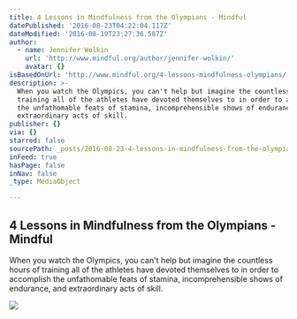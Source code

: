 ```yaml
---
title: 4 Lessons in Mindfulness from the Olympians - Mindful
datePublished: '2016-08-23T04:22:04.117Z'
dateModified: '2016-08-19T23:27:36.587Z'
author:
  - name: Jennifer Wolkin
    url: 'http://www.mindful.org/author/jennifer-wolkin/'
    avatar: {}
isBasedOnUrl: 'http://www.mindful.org/4-lessons-mindfulness-olympians/'
description: >-
  When you watch the Olympics, you can't help but imagine the countless hours of
  training all of the athletes have devoted themselves to in order to accomplish
  the unfathomable feats of stamina, incomprehensible shows of endurance, and
  extraordinary acts of skill.
publisher: {}
via: {}
starred: false
sourcePath: _posts/2016-08-23-4-lessons-in-mindfulness-from-the-olympians-mindful.md
inFeed: true
hasPage: false
inNav: false
_type: MediaObject

---
```

<article style=""><h1>4 Lessons in Mindfulness from the Olympians - Mindful</h1><p>When you watch the Olympics, you can't help but imagine the countless hours of training all of the athletes have devoted themselves to in order to accomplish the unfathomable feats of stamina, incomprehensible shows of endurance, and extraordinary acts of skill.</p><img src="http://www.mindful.org/wp-content/uploads/2016/08/Olympics.jpg" /></article>